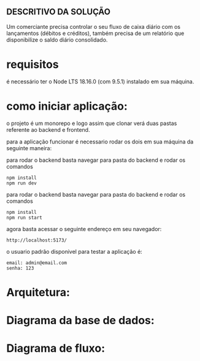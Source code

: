 ## DESCRITIVO DA SOLUÇÃO

Um comerciante precisa controlar o seu fluxo de caixa diário com os lançamentos
(débitos e créditos), também precisa de um relatório que disponibilize o saldo
diário consolidado.

# requisitos

é necessário ter o Node LTS 18.16.0 (com 9.5.1) instalado em sua máquina.

# como iniciar aplicação:

o projeto é um monorepo e logo assim que clonar verá duas pastas referente ao backend e frontend.

para a aplicação funcionar é necessario rodar os dois em sua máquina da seguinte maneira:

para rodar o backend basta navegar para pasta do backend e rodar os comandos

    npm install
    npm run dev

para rodar o backend basta navegar para pasta do backend e rodar os comandos

    npm install
    npm run start

agora basta acessar o seguinte endereço em seu navegador:

    http://localhost:5173/

o usuario padrão disponivel para testar a aplicação é:

    email: admin@email.com
    senha: 123

# Arquitetura:

# Diagrama da base de dados:

# Diagrama de fluxo: